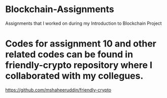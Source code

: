 # Blockchain-Assignments
Assignments that I worked on during my Introduction to Blockchain Project
# Codes for assignment 10 and other related codes can be found in friendly-crypto repository where I collaborated with my collegues.

https://github.com/mshaheeruddin/friendly-crypto
